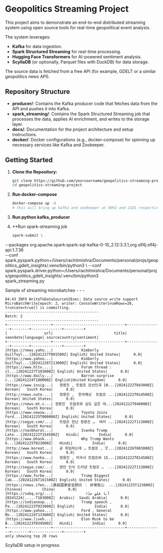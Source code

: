 # Geopolitics Streaming Project

This project aims to demonstrate an end-to-end distributed streaming system using open source tools for real-time geopolitical event analysis. 

The system leverages:

- **Kafka** for data ingestion.
- **Spark Structured Streaming** for real-time processing.
- **Hugging Face Transformers** for AI-powered sentiment analysis.
- **ScyllaDB** (or optionally, Parquet files with DuckDB) for data storage.

The source data is fetched from a free API (for example, GDELT or a similar geopolitics news API).

## Repository Structure

- **producer/**: Contains the Kafka producer code that fetches data from the API and pushes it into Kafka.
- **spark_streaming/**: Contains the Spark Structured Streaming job that processes the data, applies AI enrichment, and writes to the storage layer.
- **docs/**: Documentation for the project architecture and setup instructions.
- **docker/**: Docker configurations (e.g., docker-compose) for spinning up necessary services like Kafka and Zookeeper.

## Getting Started

1. **Clone the Repository:**

   ```bash
   git clone https://github.com/yourusername/geopolitics-streaming-project.git
   cd geopolitics-streaming-project

2. **Run docker-compose**

   ```bash
   docker-compose up -d
   # this will bring up kafka and zookeeper at 9092 and 2181 respectively

3. **Run python kafka_producer** 

4. **Run spark-streaming job 
   ```bash
   spark-submit \
  --packages org.apache.spark:spark-sql-kafka-0-10_2.12:3.3.1,org.slf4j:slf4j-api:1.7.36 \
  --conf spark.pyspark.python=/Users/rachitmishra/Documents/personal/projs/geopolitics_gdelt_insights/.venv/bin/python3 \ 
  --conf spark.pyspark.driver.python=/Users/rachitmishra/Documents/personal/projs/geopolitics_gdelt_insights/.venv/bin/python3 \
  spark_streaming.py


Sample of streaming microbatches - - -
```
04:43 INFO WriteToDataSourceV2Exec: Data source write support MicroBatchWrite[epoch: 2, writer: ConsoleWriter[numRows=20, truncate=true]] is committing.
-------------------------------------------
Batch: 2
-------------------------------------------
+--------------------+---------------------------------+----------------+--------+--------------+---------+
|                 url|                            title|        seendate|language| sourcecountry|sentiment|
+--------------------+---------------------------------+----------------+--------+--------------+---------+
|https://news.yaho...|             Kimberly Guilfoyl...|20241227T001500Z| English| United States|      0.0|
|https://www.yahoo...|             Kimberly Guilfoyl...|20241226T213000Z| English| United States|      0.0|
|https://www.hltv....|             Forum thread : sl...|20241227T193000Z| English| United States|      0.0|
|https://www.daily...|             Barron surprise c...|20241224T180000Z| English|United Kingdom|      0.0|
|https://www.insig...|   정용진 , 트럼프 당선인과 10...|20241222T043000Z|  Korean|   South Korea|      0.0|
|http://news.nate....|   정용진 ,  한국패싱  트럼프 ...|20241222T014500Z|  Korean| United States|      0.0|
|https://news.mt.c...| 정용진  트럼프와 심도 깊은 대...|20241222T040000Z|  Korean|   South Korea|      0.0|
|https://www.newsw...|             Toyota Joins Ford...|20241225T000000Z| English| United States|      0.0|
|http://segye.com/...|   트럼프 만난 정용진 …  여러 ...|20241222T113000Z|  Korean|   South Korea|      0.0|
|https://navbharat...|             Ivanka Trump Late...|20241222T154500Z|   Hindi|         India|      0.0|
|https://www.bhask...|             Why Trump Wants G...|20241225T023000Z|   Hindi|         India|      0.0|
|http://www.koreat...|   곧 취임하는데 … 트럼프 , 굿...|20241226T083000Z|  Korean|   South Korea|      0.0|
|https://www.hanko...|   정용진 , 미국서 트럼프와 15...|20241222T014500Z|  Korean|   South Korea|      0.0|
|http://segye.com/...|   양안 인식 드러낸 트럼프 …  ...|20241222T113000Z|  Korean|   South Korea|      0.0|
|https://www.forbe...|             Trump Biggest Cab...|20241226T161500Z| English| United States|      0.0|
|https://news.ifen...|美前国家安全顾问 ： 非常担心  ...|20241225T123000Z| Chinese|         China|      0.0|
|https://sabq.org/...|               أنا قلق جدًا .....|20241224T183000Z|  Arabic|  Saudi Arabia|      0.0|
|https://indianexp...|             Trump speech , Pa...|20241223T033000Z| English|         India|      0.0|
|https://www.yahoo...|             Ford , General Mo...|20241224T133000Z| English| United States|      0.0|
|https://www.liveh...|             Elon Musk to be B...|20241223T034500Z|   Hindi|         India|      0.0|
+--------------------+---------------------------------+----------------+--------+--------------+---------+
only showing top 20 rows

```

ScyllaDB setup in progress.